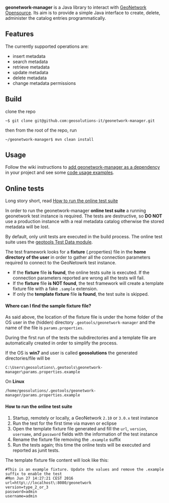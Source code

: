 **geonetwork-manager** is a Java library to interact with [GeoNetwork Opensource](http://geonetwork-opensource.org/). 
Its aim is to provide a simple Java interface to create, delete, administer the catalog entries programmatically.

## Features

The currently supported operations are:

* insert metadata
* search metadata
* retrieve metadata
* update metadata
* delete metadata
* change metadata permissions

## Build

clone the repo

```
~$ git clone git@github.com:geosolutions-it/geonetwork-manager.git
```

then from the root of the repo, run

```
~/geonetwork-manager$ mvn clean install
```

## Usage

Follow the wiki instructions to [add geonetwork-manager as a dependency](https://github.com/geosolutions-it/geonetwork-manager/wiki#working-with-maven)
in your project and see some [code usage examples](https://github.com/geosolutions-it/geonetwork-manager/wiki/Examples).


## Online tests

Long story short, read [How to run the online test suite](#how-to-run-the-online-test-suite)

In order to run the geonetwork-manager **online test suite** a running geonetwork test instance is required.
The tests are destructive, so **DO NOT** use a production instance with a real metadata catalog otherwise the stored metadata will be lost.

By default, only unit tests are executed in the build process. 
The online test suite uses the [geotools Test Data module](http://docs.geotools.org/latest/developer/conventions/test/data.html).

The test framework looks for a **fixture** (.properties) file in the **home directory of the user** in order to gather all the connection
parameters required to connect to the GeoNetowrk test instance.

* If the **fixture** file **is found**, the online tests suite is executed. If the connection parameters reported are wrong all the tests will fail.
* If the **fixture** file **is NOT found**, the test framework will create a template fixture file with a fake ``.sample`` extension.
* If only the **template fixture** file **is found**, the test suite is skipped.

#### Where can I find the sample fixture file?

As said above, the location of the fixture file is under the home folder of the OS user in the (hidden) directory
``.geotools/geonetwork-manager`` and the name of the file is ``params.properties``.

During the first run of the tests the subdirectories and a template file are automatically created in order to simplify the process.

If the OS is **win7** and user is called **geosolutions** the generated directories/file will be

```
C:\Users\geosolutions\.geotools\geonetwork-manager\params.properties.example
```

On **Linux**

```
/home/geosolutions/.geotools/geonetwork-manager/params.properties.example
```

#### How to run the online test suite

1. Startup, remotely or locally, a GeoNetwork `2.10` or `3.0.x` test instance
1. Run the test for the first time via maven or eclipse
1. Open the template fixture file generated and fill the `url`, `version`, `username`, and `password` fields with the information of the test instance
1. Rename the fixture file removing the ``.example`` suffix
1. Run the tests again; this time the online tests will be executed and reported as junit tests.

The template fixture file content will look like this:

```
#This is an example fixture. Update the values and remove the .example suffix to enable the test
#Mon Jun 27 14:27:21 CEST 2016
url=http\://localhost\:8080/geonetwork
version=type_2_or_3
password=admin
username=admin
```